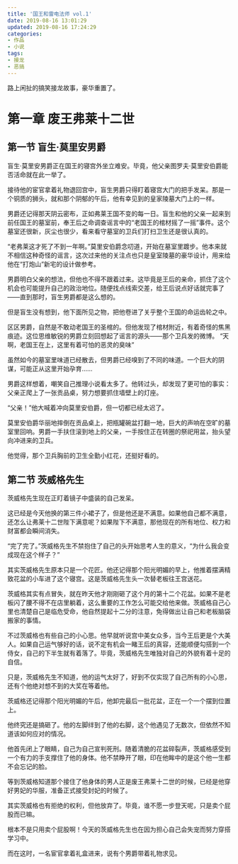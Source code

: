 ```yaml
---
title: '国王和雷电法师 vol.1'
date: 2019-08-16 13:01:29
updated: 2019-08-16 17:24:29
categories:
- 作品
- 小说
tags:
- 接龙
- 恶搞
---
```


路上闲扯的搞笑接龙故事，豪华重置了。

# 第一章 废王弗莱十二世
## 第一节 盲生·莫里安男爵

盲生·莫里安男爵正在国王的寝宫外坐立难安。毕竟，他父亲图罗夫·莫里安伯爵能否活命就在此一举了。

接待他的宦官拿着礼物退回宫中，盲生男爵只得盯着寝宫大门的把手发呆。那是一个铜质的狮头，就和那个阴郁的午后，他有幸见到的皇家陵墓大门上的一样。

男爵还记得那天阴云密布，正如弗莱王国不变的每一日。盲生和他的父亲一起来到前任国王的墓室前，奉王后之命调查谣言中的“老国王的棺材摇了一摇”事件。这个墓室还很新，灰尘也很少，看来看守墓室的卫兵们打扫卫生还是很认真的。

“老弗莱这才死了不到一年啊。”莫里安伯爵念叨道，开始在墓室里踱步。他本来就不相信这种奇怪的谣言，这次过来他的关注点也只是皇室陵墓的豪华设计，用来给他在“打炮山”新宅的设计做参考。

男爵明白父亲的想法，但他也不得不跟着过来。这毕竟是王后的亲命，抓住了这个机会也可能提升自己的政治地位。随便找点线索交差，给王后说点好话就完事了——直到那时，盲生男爵都是这么想的。

但是盲生没有想到，他下面所见之物，把他卷进了关乎整个王国的命运齿轮之中。

<!--more-->

区区男爵，自然是不敢动老国王的圣棺的。但他发现了棺材附近，有着奇怪的焦黑痕迹。这位思维敏锐的男爵立刻回想起了谣言的源头——那个卫兵发的微博。
“天啊，老国王在上，这里有着可怕的恶灵的臭味”

虽然如今的墓室里味道已经散去，但男爵已经嗅到了不同的味道。一个巨大的阴谋，可能正从这里开始孕育……

男爵这样想着，嘲笑自己推理小说看太多了。他转过头，却发现了更可怕的事实：父亲正爬上了一张贡品桌，努力想要抓住墙壁上的灯座。

“父亲！”他大喊着冲向莫里安伯爵，但一切都已经太迟了。

莫里安伯爵华丽地摔倒在贡品桌上，把瓶罐碗盆打翻一地，巨大的声响在空旷的墓室里回响。男爵一手扶住滚到地上的父亲，一手按住正在转圈的祭祀用盆，抬头望向冲进来的卫兵。

他觉得，那个卫兵胸前的卫生全勤小红花，还挺好看的。

## 第二节 茨威格先生

茨威格先生现在正盯着镜子中盛装的自己发呆。

这已经是今天他换的第三件小裙子了，但是他还是不满意。如果他自己都不满意，还怎么让弗莱十二世陛下满意呢？如果陛下不满意，那他现在的所有地位、权力和财富都会瞬间消失。

“完了完了。”茨威格先生不禁抱住了自己的头开始思考人生的意义，“为什么我会变成现在这个样子？”

其实茨威格先生原本只是一个花匠。他还记得那个阳光明媚的早上，他推着摆满精致花盆的小车进了这个寝宫。这是茨威格先生头一次替老板往王宫送花。

茨威格其实有点冒失，就在昨天他才刚刚砸了这个月的第十二个花盆。如果不是老板闪了腰不得不在店里躺着，这么重要的工作怎么可能交给他来做。茨威格自己心里也清楚自己是临危受命，他自然提起十二分的注意，免得做出让自己和老板脑袋搬家的事情。

不过茨威格也有些自己的小心思。他早就听说宫中美女众多，当今王后更是个大美人。如果自己运气够好的话，说不定有机会一睹王后的真容，还能顺便勾搭到一个侍女，自己的下半生就有着落了。毕竟，茨威格先生唯独对自己的外貌有着十足的自信。

只是，茨威格先生不知道，他的运气太好了，好到不仅实现了自己所有的小心思，还有个他绝对想不到的大奖在等着他。

茨威格还记得那个阳光明媚的午后，他卸完最后一批花盆，正在一个一个摆到位置上。

他终究还是搞砸了。他的左脚绊到了他的右脚，这个他遇见了无数次，但依然不知道该如何应对的情况。

他首先闭上了眼睛，自己为自己宣判死刑。随着清脆的花盆碎裂声，茨威格感受到一个有力的手支撑住了他的身体。他不禁睁开了眼，印在他眸中的是这个他一生都不会忘记的脸。

等到茨威格知道那个接住了他身体的男人正是废王弗莱十二世的时候，已经是他穿好男妃的华服，准备正式接受封妃的时候了。

其实茨威格也有拒绝的权利，但他放弃了。毕竟，谁不愿一步登天呢，只是卖个屁股而已嘛。

根本不是只用卖个屁股啊！今天的茨威格先生也在因为担心自己会失宠而努力穿搭学习中。

而在这时，一名宦官拿着礼盒进来，说有个男爵带着礼物求见。

